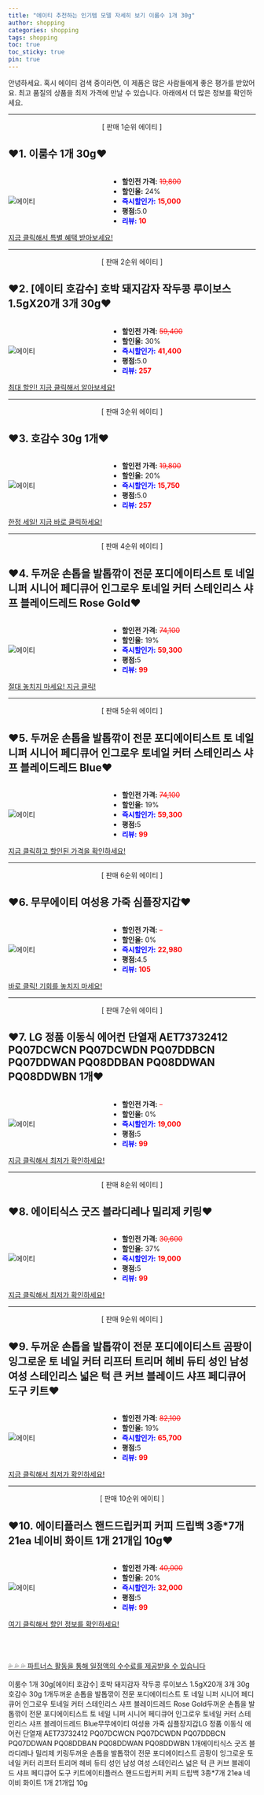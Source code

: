 ```yaml
---
title: "에이티 추천하는 인기템 모델 자세히 보기 이룸수 1개 30g"
author: shopping
categories: shopping
tags: shopping
toc: true
toc_sticky: true
pin: true
---
```

안녕하세요. 혹시 에이티 검색 중이라면, 이 제품은 많은 사람들에게 좋은 평가를 받았어요. 최고 품질의 상품을 최저 가격에 만날 수 있습니다. 아래에서 더 많은 정보를 확인하세요.

---
<p class="toplist" style="margin: 0 auto; display: block; width: fit-content;">[ 판매 1순위 에이티 ]</p>

<h2><strong>❤️1. 이룸수 1개 30g❤️</strong></h2>

<div style="display: flex; align-items: center;">
    <div style="flex: 0.4;">
        <img src="https://thumbnail9.coupangcdn.com/thumbnails/remote/230x230ex/image/vendor_inventory/7277/d4e9bdab3084b557881e5e6de518258fc5a168a2145388a72dad513f9ae9.jpg" alt="에이티" style="max-width: 100%;">
    </div>
    <div style="flex: 0.6; margin-left: 10px;">
        <ul>
            <li><strong>할인전 가격:</strong> <del style="color: red;">19,800</del></li>
            <li><strong>할인율:</strong> 24%</li>
            <li><span style='color:blue'><strong>즉시할인가:</strong></span> <span style='color:red'><strong>15,000</strong></span></li>
            <li><strong>평점:</strong>5.0</li>
            <li><span style='color:blue'><strong>리뷰:</strong></span> <span style='color:red'><strong>10</strong></span></li>
        </ul>
    </div>
</div>
<div class="center">
    <a href="https://selin100587.github.io?lptag=AF9450613&subid=githubio&pageKey=7645896490&traceid=V0-153&itemId=20329831960&vendorItemId=87414996496" class="myButton">
        지금 클릭해서 특별 혜택 받아보세요!
    </a>
</div>


---
<p class="toplist" style="margin: 0 auto; display: block; width: fit-content;">[ 판매 2순위 에이티 ]</p>

<h2><strong>❤️2. [에이티 호감수] 호박 돼지감자 작두콩 루이보스 1.5gX20개 3개 30g❤️</strong></h2>

<div style="display: flex; align-items: center;">
    <div style="flex: 0.4;">
        <img src="https://thumbnail7.coupangcdn.com/thumbnails/remote/230x230ex/image/vendor_inventory/fb81/05e983c10e93f0812e458b16afadc1c66e2d8236892e1cfcdcdb9e77586e.png" alt="에이티" style="max-width: 100%;">
    </div>
    <div style="flex: 0.6; margin-left: 10px;">
        <ul>
            <li><strong>할인전 가격:</strong> <del style="color: red;">59,400</del></li>
            <li><strong>할인율:</strong> 30%</li>
            <li><span style='color:blue'><strong>즉시할인가:</strong></span> <span style='color:red'><strong>41,400</strong></span></li>
            <li><strong>평점:</strong>5.0</li>
            <li><span style='color:blue'><strong>리뷰:</strong></span> <span style='color:red'><strong>257</strong></span></li>
        </ul>
    </div>
</div>
<div class="center">
    <a href="https://selin100587.github.io?lptag=AF9450613&subid=githubio&pageKey=6549971172&traceid=V0-153&itemId=11162998318&vendorItemId=78441141215" class="myButton">
        최대 할인! 지금 클릭해서 알아보세요!
    </a>
</div>


---
<p class="toplist" style="margin: 0 auto; display: block; width: fit-content;">[ 판매 3순위 에이티 ]</p>

<h2><strong>❤️3. 호감수 30g 1개❤️</strong></h2>

<div style="display: flex; align-items: center;">
    <div style="flex: 0.4;">
        <img src="https://thumbnail9.coupangcdn.com/thumbnails/remote/230x230ex/image/vendor_inventory/d7b6/123d4a46185716cc12f8d02ae930d22430482401e4a2b631da3ff62254e5.png" alt="에이티" style="max-width: 100%;">
    </div>
    <div style="flex: 0.6; margin-left: 10px;">
        <ul>
            <li><strong>할인전 가격:</strong> <del style="color: red;">19,800</del></li>
            <li><strong>할인율:</strong> 20%</li>
            <li><span style='color:blue'><strong>즉시할인가:</strong></span> <span style='color:red'><strong>15,750</strong></span></li>
            <li><strong>평점:</strong>5.0</li>
            <li><span style='color:blue'><strong>리뷰:</strong></span> <span style='color:red'><strong>257</strong></span></li>
        </ul>
    </div>
</div>
<div class="center">
    <a href="https://selin100587.github.io?lptag=AF9450613&subid=githubio&pageKey=6549971172&traceid=V0-153&itemId=14618426497&vendorItemId=81831536688" class="myButton">
        한정 세일! 지금 바로 클릭하세요!
    </a>
</div>


---
<p class="toplist" style="margin: 0 auto; display: block; width: fit-content;">[ 판매 4순위 에이티 ]</p>

<h2><strong>❤️4. 두꺼운 손톱을 발톱깎이 전문 포디에이티스트 토 네일 니퍼 시니어 페디큐어 인그로우 토네일 커터 스테인리스 샤프 블레이드레드 Rose Gold❤️</strong></h2>

<div style="display: flex; align-items: center;">
    <div style="flex: 0.4;">
        <img src="https://thumbnail8.coupangcdn.com/thumbnails/remote/230x230ex/image/vendor_inventory/d04c/81d485554f3d70f29ff09cea32a07e1b664f2f017399632f7f32523e786d.jpg" alt="에이티" style="max-width: 100%;">
    </div>
    <div style="flex: 0.6; margin-left: 10px;">
        <ul>
            <li><strong>할인전 가격:</strong> <del style="color: red;">74,100</del></li>
            <li><strong>할인율:</strong> 19%</li>
            <li><span style='color:blue'><strong>즉시할인가:</strong></span> <span style='color:red'><strong>59,300</strong></span></li>
            <li><strong>평점:</strong>5</li>
            <li><span style='color:blue'><strong>리뷰:</strong></span> <span style='color:red'><strong>99</strong></span></li>
        </ul>
    </div>
</div>
<div class="center">
    <a href="https://selin100587.github.io?lptag=AF9450613&subid=githubio&pageKey=8108709812&traceid=V0-153&itemId=23770068943&vendorItemId=90794360708" class="myButton">
        절대 놓치지 마세요! 지금 클릭!
    </a>
</div>


---
<p class="toplist" style="margin: 0 auto; display: block; width: fit-content;">[ 판매 5순위 에이티 ]</p>

<h2><strong>❤️5. 두꺼운 손톱을 발톱깎이 전문 포디에이티스트 토 네일 니퍼 시니어 페디큐어 인그로우 토네일 커터 스테인리스 샤프 블레이드레드 Blue❤️</strong></h2>

<div style="display: flex; align-items: center;">
    <div style="flex: 0.4;">
        <img src="https://thumbnail8.coupangcdn.com/thumbnails/remote/230x230ex/image/vendor_inventory/68f5/04996f2a0586925447cdbec10acc4cdc2319ed4fdcece212f43c35588774.jpg" alt="에이티" style="max-width: 100%;">
    </div>
    <div style="flex: 0.6; margin-left: 10px;">
        <ul>
            <li><strong>할인전 가격:</strong> <del style="color: red;">74,100</del></li>
            <li><strong>할인율:</strong> 19%</li>
            <li><span style='color:blue'><strong>즉시할인가:</strong></span> <span style='color:red'><strong>59,300</strong></span></li>
            <li><strong>평점:</strong>5</li>
            <li><span style='color:blue'><strong>리뷰:</strong></span> <span style='color:red'><strong>99</strong></span></li>
        </ul>
    </div>
</div>
<div class="center">
    <a href="https://selin100587.github.io?lptag=AF9450613&subid=githubio&pageKey=8254638253&traceid=V0-153&itemId=23770068947&vendorItemId=90794360714" class="myButton">
        지금 클릭하고 할인된 가격을 확인하세요!
    </a>
</div>


---
<p class="toplist" style="margin: 0 auto; display: block; width: fit-content;">[ 판매 6순위 에이티 ]</p>

<h2><strong>❤️6. 무무에이티 여성용 가죽 심플장지갑❤️</strong></h2>

<div style="display: flex; align-items: center;">
    <div style="flex: 0.4;">
        <img src="https://thumbnail7.coupangcdn.com/thumbnails/remote/230x230ex/image/vendor_inventory/901d/d68f4ed57c8f03952cea47b77eee8abd7e00ebbde345c77d9f123165436c.jpg" alt="에이티" style="max-width: 100%;">
    </div>
    <div style="flex: 0.6; margin-left: 10px;">
        <ul>
            <li><strong>할인전 가격:</strong> <del style="color: red;">-</del></li>
            <li><strong>할인율:</strong> 0%</li>
            <li><span style='color:blue'><strong>즉시할인가:</strong></span> <span style='color:red'><strong>22,980</strong></span></li>
            <li><strong>평점:</strong>4.5</li>
            <li><span style='color:blue'><strong>리뷰:</strong></span> <span style='color:red'><strong>105</strong></span></li>
        </ul>
    </div>
</div>
<div class="center">
    <a href="https://selin100587.github.io?lptag=AF9450613&subid=githubio&pageKey=6638601519&traceid=V0-153&itemId=23636968483&vendorItemId=90662439041" class="myButton">
        바로 클릭! 기회를 놓치지 마세요!
    </a>
</div>


---
<p class="toplist" style="margin: 0 auto; display: block; width: fit-content;">[ 판매 7순위 에이티 ]</p>

<h2><strong>❤️7. LG 정품 이동식 에어컨 단열재 AET73732412 PQ07DCWCN PQ07DCWDN PQ07DDBCN PQ07DDWAN PQ08DDBAN PQ08DDWAN PQ08DDWBN 1개❤️</strong></h2>

<div style="display: flex; align-items: center;">
    <div style="flex: 0.4;">
        <img src="https://thumbnail6.coupangcdn.com/thumbnails/remote/230x230ex/image/vendor_inventory/1390/278e13bf3aa6bebaaca1a95496fb7da10d1f6ee9871816d5efde4b049586.jpg" alt="에이티" style="max-width: 100%;">
    </div>
    <div style="flex: 0.6; margin-left: 10px;">
        <ul>
            <li><strong>할인전 가격:</strong> <del style="color: red;">-</del></li>
            <li><strong>할인율:</strong> 0%</li>
            <li><span style='color:blue'><strong>즉시할인가:</strong></span> <span style='color:red'><strong>19,000</strong></span></li>
            <li><strong>평점:</strong>5</li>
            <li><span style='color:blue'><strong>리뷰:</strong></span> <span style='color:red'><strong>99</strong></span></li>
        </ul>
    </div>
</div>
<div class="center">
    <a href="https://selin100587.github.io?lptag=AF9450613&subid=githubio&pageKey=8249906763&traceid=V0-153&itemId=23749354888&vendorItemId=90773889937" class="myButton">
        지금 클릭해서 최저가 확인하세요!
    </a>
</div>


---
<p class="toplist" style="margin: 0 auto; display: block; width: fit-content;">[ 판매 8순위 에이티 ]</p>

<h2><strong>❤️8. 에이티식스 굿즈 블라디레나 밀리제 키링❤️</strong></h2>

<div style="display: flex; align-items: center;">
    <div style="flex: 0.4;">
        <img src="https://thumbnail6.coupangcdn.com/thumbnails/remote/230x230ex/image/vendor_inventory/08ca/feaf13fc1af5ee373c0a8f2b32685e7bd2fdfe940f95f3b62d62a4b2eecc.jpg" alt="에이티" style="max-width: 100%;">
    </div>
    <div style="flex: 0.6; margin-left: 10px;">
        <ul>
            <li><strong>할인전 가격:</strong> <del style="color: red;">30,600</del></li>
            <li><strong>할인율:</strong> 37%</li>
            <li><span style='color:blue'><strong>즉시할인가:</strong></span> <span style='color:red'><strong>19,000</strong></span></li>
            <li><strong>평점:</strong>5</li>
            <li><span style='color:blue'><strong>리뷰:</strong></span> <span style='color:red'><strong>99</strong></span></li>
        </ul>
    </div>
</div>
<div class="center">
    <a href="https://selin100587.github.io?lptag=AF9450613&subid=githubio&pageKey=8250757655&traceid=V0-153&itemId=23753007296&vendorItemId=90777488867" class="myButton">
        지금 클릭해서 최저가 확인하세요!
    </a>
</div>


---
<p class="toplist" style="margin: 0 auto; display: block; width: fit-content;">[ 판매 9순위 에이티 ]</p>

<h2><strong>❤️9. 두꺼운 손톱을 발톱깎이 전문 포디에이티스트 곰팡이 잉그로운 토 네일 커터 리프터 트리머 헤비 듀티 성인 남성 여성 스테인리스 넓은 턱 큰 커브 블레이드 샤프 페디큐어 도구 키트❤️</strong></h2>

<div style="display: flex; align-items: center;">
    <div style="flex: 0.4;">
        <img src="https://thumbnail9.coupangcdn.com/thumbnails/remote/230x230ex/image/vendor_inventory/9080/46b2a6eb4385e548d2f8fac41a286fe8eaf548d389652fbd9fa1daee83c6.jpg" alt="에이티" style="max-width: 100%;">
    </div>
    <div style="flex: 0.6; margin-left: 10px;">
        <ul>
            <li><strong>할인전 가격:</strong> <del style="color: red;">82,100</del></li>
            <li><strong>할인율:</strong> 19%</li>
            <li><span style='color:blue'><strong>즉시할인가:</strong></span> <span style='color:red'><strong>65,700</strong></span></li>
            <li><strong>평점:</strong>5</li>
            <li><span style='color:blue'><strong>리뷰:</strong></span> <span style='color:red'><strong>99</strong></span></li>
        </ul>
    </div>
</div>
<div class="center">
    <a href="https://selin100587.github.io?lptag=AF9450613&subid=githubio&pageKey=7850343384&traceid=V0-153&itemId=23770070422&vendorItemId=90794361969" class="myButton">
        지금 클릭해서 최저가 확인하세요!
    </a>
</div>


---
<p class="toplist" style="margin: 0 auto; display: block; width: fit-content;">[ 판매 10순위 에이티 ]</p>

<h2><strong>❤️10. 에이티플러스 핸드드립커피 커피 드립백 3종*7개 21ea 네이비 화이트 1개 21개입 10g❤️</strong></h2>

<div style="display: flex; align-items: center;">
    <div style="flex: 0.4;">
        <img src="https://thumbnail10.coupangcdn.com/thumbnails/remote/230x230ex/image/vendor_inventory/7b84/19a78ddb7f9d3e6d8e367b0b7f3b896c7e746d79a5ea1d0354e397ea477a.png" alt="에이티" style="max-width: 100%;">
    </div>
    <div style="flex: 0.6; margin-left: 10px;">
        <ul>
            <li><strong>할인전 가격:</strong> <del style="color: red;">40,000</del></li>
            <li><strong>할인율:</strong> 20%</li>
            <li><span style='color:blue'><strong>즉시할인가:</strong></span> <span style='color:red'><strong>32,000</strong></span></li>
            <li><strong>평점:</strong>5</li>
            <li><span style='color:blue'><strong>리뷰:</strong></span> <span style='color:red'><strong>99</strong></span></li>
        </ul>
    </div>
</div>
<div class="center">
    <a href="https://selin100587.github.io?lptag=AF9450613&subid=githubio&pageKey=2041604717&traceid=V0-153&itemId=3470604269&vendorItemId=71456939317" class="myButton">
        여기 클릭해서 할인 정보를 확인하세요!
    </a>
</div>

<br><br><br>[💦 💦 💦 파트너스 활동을 통해 일정액의 수수료를 제공받을 수 있습니다](https://link.coupang.com/a/bcpT2c)<br><br>이룸수 1개 30g[에이티 호감수] 호박 돼지감자 작두콩 루이보스 1.5gX20개 3개 30g호감수 30g 1개두꺼운 손톱을 발톱깎이 전문 포디에이티스트 토 네일 니퍼 시니어 페디큐어 인그로우 토네일 커터 스테인리스 샤프 블레이드레드 Rose Gold두꺼운 손톱을 발톱깎이 전문 포디에이티스트 토 네일 니퍼 시니어 페디큐어 인그로우 토네일 커터 스테인리스 샤프 블레이드레드 Blue무무에이티 여성용 가죽 심플장지갑LG 정품 이동식 에어컨 단열재 AET73732412 PQ07DCWCN PQ07DCWDN PQ07DDBCN PQ07DDWAN PQ08DDBAN PQ08DDWAN PQ08DDWBN 1개에이티식스 굿즈 블라디레나 밀리제 키링두꺼운 손톱을 발톱깎이 전문 포디에이티스트 곰팡이 잉그로운 토 네일 커터 리프터 트리머 헤비 듀티 성인 남성 여성 스테인리스 넓은 턱 큰 커브 블레이드 샤프 페디큐어 도구 키트에이티플러스 핸드드립커피 커피 드립백 3종*7개 21ea 네이비 화이트 1개 21개입 10g